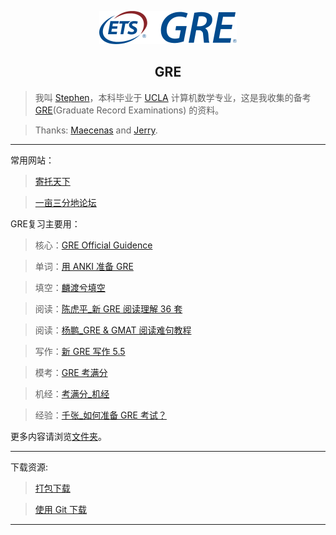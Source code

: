 <p align="center"><img src="https://github.com/zhongqi1112/GRE/blob/master/GRE_logo.png" alt="GRE logo"></p>

<h2 align="center">GRE</h2>

 > 我叫 [Stephen]，本科毕业于 [UCLA] 计算机数学专业，这是我收集的备考 [GRE](https://www.ets.org/gre)(Graduate Record Examinations) 的资料。
 
 > Thanks: [Maecenas] and [Jerry].

***

常用网站：
  
  > [寄托天下]
  
  > [一亩三分地论坛]

GRE复习主要用：
  
  > 核心：[GRE Official Guidence]
  
  > 单词：[用 ANKI 准备 GRE]
 
  > 填空：[麟渡兮填空]
  
  > 阅读：[陈虎平_新 GRE 阅读理解 36 套]

  > 阅读：[杨鹏_GRE & GMAT 阅读难句教程]
  
  > 写作：[新 GRE 写作 5.5]
  
  > 模考：[GRE 考满分]
  
  > 机经：[考满分_机经]
  
  > 经验：[千张_如何准备 GRE 考试？]

 更多内容请浏览[文件夹]。

***

下载资源:

  > [打包下载]

  > [使用 Git 下载]

***

[UCLA]: http://www.ucla.edu/
[Stephen]: https://stephenwang.me/
[Maecenas]: https://github.com/Maecenas/Master_US/
[Jerry]: https://github.com/hot13399/FLY_US/

[寄托天下]: http://bbs.gter.net/
[一亩三分地论坛]: http://www.1point3acres.com/

[GRE Official Guidence]: https://github.com/zhongqi1112/GRE/tree/master/GRE%20Guidance/recommended
[用 ANKI 准备 GRE]: https://github.com/zhongqi1112/GRE/tree/master/%E5%8D%95%E8%AF%8D/recommended/ANKI
[麟渡兮填空]: https://github.com/zhongqi1112/GRE/blob/master/%E5%A1%AB%E7%A9%BA/recommended/%E9%BA%9F%E6%B8%A1%E5%85%AE%E5%A1%AB%E7%A9%BA%20(%E6%B0%91%E5%9C%8B103%E5%B9%B412%E6%9C%88%E7%89%88)_%E5%85%A8.pdf
[陈虎平_新 GRE 阅读理解 36 套]: https://github.com/zhongqi1112/GRE/blob/master/%E9%98%85%E8%AF%BB/recommended/%E9%99%88%E8%99%8E%E5%B9%B3_%E6%96%B0GRE%E9%98%85%E8%AF%BB%E7%90%86%E8%A7%A336%E5%A5%97.pdf
[杨鹏_GRE & GMAT 阅读难句教程]: https://github.com/zhongqi1112/GRE/blob/master/%E9%98%85%E8%AF%BB/recommended/%E6%9D%A8%E9%B9%8FGRE%E9%95%BF%E9%9A%BE%E5%8F%A5.doc
[新 GRE 写作 5.5]: https://github.com/zhongqi1112/GRE/blob/master/%E5%86%99%E4%BD%9C/%E6%96%B0GRE%E5%86%99%E4%BD%9C5.5.pdf
[GRE 考满分]: https://gre.kmf.com/
[考满分_机经]: https://github.com/zhongqi1112/GRE/tree/master/%E6%9C%BA%E7%BB%8F/recommended
[千张_如何准备 GRE 考试？]: https://www.zhihu.com/question/19767285/answer/149894118
[文件夹]: https://github.com/zhongqi1112/GRE/

[打包下载]: https://github.com/zhongqi1112/GRE/archive/master.zip
[使用 Git 下载]: https://github.com/zhongqi1112/GRE/blob/master/HowToUseGit.md
